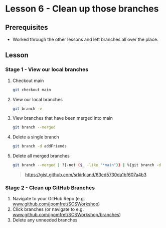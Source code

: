 # Lesson 6 - Clean up those branches

## Prerequisites

- Worked through the other lessons and left branches all over the place.

## Lesson

### Stage 1 - View our local branches

1. Checkout main

    ```bash
    git checkout main
    ```

2. View our local branches

    ```bash
    git branch -v
    ```

3. View branches that have been merged into main

    ```bash
    git branch --merged
    ```

4. Delete a single branch

    ```bash
    git branch -d addFriends
    ```

5. Delete all merged branches

    ```bash
    git branch --merged | ?{-not ($_ -like "*main")} | %{git branch -d $_.trim()}
    ```

    >https://gist.github.com/srkirkland/63ed5730da1bf607a4b3

### Stage 2 - Clean up GitHub Branches

1. Navigate to your GitHub Repo (e.g. www.github.com/jpomfret/SCSWorkshop)
2. Click branches (or navigate to e.g. www.github.com/jpomfret/SCSWorkshop/branches)
3. Delete any unneeded branches
